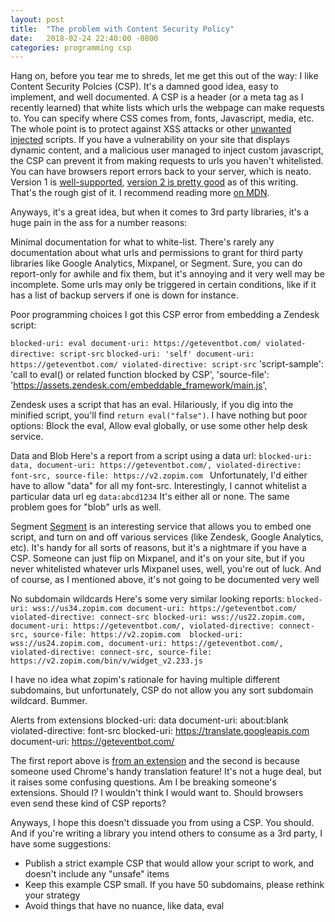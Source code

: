```yaml
---
layout: post
title:  "The problem with Content Security Policy"
date:   2018-02-24 22:40:00 -0800
categories: programming csp
---
```


Hang on, before you tear me to shreds, let me get this out of the way: I like Content Security Polcies (CSP). It's a damned good idea, easy to implement, and well documented. A CSP is a header (or a meta tag as I recently learned) that white lists which urls the webpage can make requests to. You can specify where CSS comes from, fonts, Javascript, media, etc. The whole point is to protect against XSS attacks or other [unwanted](https://news.ycombinator.com/item?id=15890551) [injected](https://scotthelme.co.uk/protect-site-from-cryptojacking-csp-sri/) scripts. If you have a vulnerability on your site that displays dynamic content, and a malicious user managed to inject custom javascript, the CSP can prevent it from making requests to urls you haven't whitelisted. You can have browsers report errors back to your server, which is neato. Version 1 is [well-supported](https://caniuse.com/#feat=contentsecuritypolicy), [version 2 is pretty good](https://caniuse.com/#feat=contentsecuritypolicy2) as of this writing. That's the rough gist of it. I recommend reading more [on MDN](https://developer.mozilla.org/en-US/docs/Web/HTTP/CSP).

Anyways, it's a great idea, but when it comes to 3rd party libraries, it's a huge pain in the ass for a number reasons:

Minimal documentation for what to white-list.
There's rarely any documentation about what urls and permissions to grant for third party libraries like Google Analytics, Mixpanel, or Segment. Sure, you can do report-only for awhile and fix them, but it's annoying and it very well may be incomplete. Some urls may only be triggered in certain conditions, like if it has a list of backup servers if one is down for instance.


Poor programming choices
I got this CSP error from embedding a Zendesk script:

`blocked-uri: eval document-uri: https://geteventbot.com/ violated-directive: script-src`
`blocked-uri: 'self' document-uri: https://geteventbot.com/ violated-directive: script-src`
'script-sample': 'call to eval() or related function blocked by CSP',
'source-file': 'https://assets.zendesk.com/embeddable_framework/main.js',

Zendesk uses a script that has an eval. Hilariously, if you dig into the minified script, you'll find `return eval("false")`. I have nothing but poor options: Block the eval, Allow eval globally, or use some other help desk service.


Data and Blob
Here's a report from a script using a data url:
`blocked-uri: data, document-uri: https://geteventbot.com/, violated-directive: font-src, source-file: https://v2.zopim.com `
Unfortunately, I'd either have to allow "data" for all my font-src. Interestingly, I cannot whitelist a particular data url eg `data:abcd1234` It's either all or none. The same problem goes for "blob" urls as well.

Segment
[Segment](https://segment.com/) is an interesting service that allows you to embed one script, and turn on and off various services (like Zendesk, Google Analytics, etc). It's handy for all sorts of reasons, but it's a nightmare if you have a CSP. Someone can just flip on Mixpanel, and it's on your site, but if you never whitelisted whatever urls Mixpanel uses, well, you're out of luck. And of course, as I mentioned above, it's not going to be documented very well


No subdomain wildcards 
Here's some very similar looking reports:
`
blocked-uri: wss://us34.zopim.com document-uri: https://geteventbot.com/ violated-directive: connect-src
blocked-uri: wss://us22.zopim.com, document-uri: https://geteventbot.com/, violated-directive: connect-src, source-file: https://v2.zopim.com 
blocked-uri: wss://us24.zopim.com, document-uri: https://geteventbot.com/, violated-directive: connect-src, source-file: https://v2.zopim.com/bin/v/widget_v2.233.js `

I have no idea what zopim's rationale for having multiple different subdomains, but unfortunately, CSP do not allow you any sort subdomain wildcard. Bummer.


Alerts from extensions
blocked-uri: data document-uri: about:blank violated-directive: font-src 
blocked-uri: https://translate.googleapis.com document-uri: https://geteventbot.com/

The first report above is [from an extension](https://stackoverflow.com/questions/32336860/why-would-i-get-a-csp-violation-for-the-blocked-uri-about) and the second is because someone used Chrome's handy translation feature! It's not a huge deal, but it raises some confusing questions. Am I be breaking someone's extensions. Should I? I wouldn't think I would want to. Should browsers even send these kind of CSP reports?


Anyways, I hope this doesn't dissuade you from using a CSP. You should. And if you're writing a library you intend others to consume as a 3rd party, I have some suggestions:
- Publish a strict example CSP that would allow your script to work, and doesn't include any "unsafe" items
- Keep this example CSP small. If you have 50 subdomains, please rethink your strategy
- Avoid things that have no nuance, like data, eval



